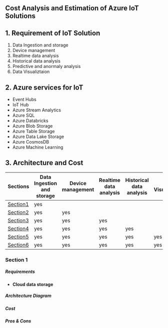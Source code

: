 ## Cost Analysis and Estimation of Azure IoT Solutions

## 1. Requirement of IoT Solution 

1. Data Ingestion and storage
2. Device management
3. Realtime data analysis
4. Historical data analysis
5. Predictive and anormaly analysis
6. Data Visualiztaion



## 2. Azure services for IoT

* Event Hubs
* IoT Hub
* Azure Stream Analytics
* Azure SQL
* Azure Databricks
* Azure Blob Storage
* Azure Table Storage
* Azure Data Lake Storage
* Azure CosmosDB
* Azure Machine Learning

## 3. Architecture and Cost


| Sections | Data Ingestion and storage | Device management | Realtime data analysis |  Historical data analysis | Data Visualiztaion | Predictive and anormaly analysis  
| ---- | ---- | ---- | ---- | ---- | ---- | ----
| [Section1](#section1) | yes 
| [Section2](#section2) | yes|yes
| [Section3](#section3) | yes|yes|yes
| [Section4](#section4) | yes|yes|yes|yes
| [Section5](#section5) | yes|yes|yes|yes|yes
| [Section6](#section6) | yes|yes|yes|yes|yes|yes

### <a id="section1"></a>Section 1

##### Requirements 

*  **Cloud data storage**

##### Architecture Diagram

##### Cost

##### Pros & Cons




